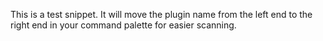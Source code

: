 This is a test snippet. It will move the plugin name from the left end to the right end in your command palette for easier scanning.
